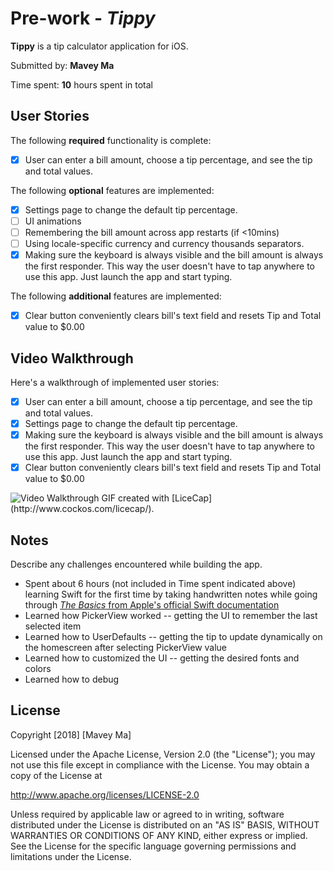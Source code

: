 # Pre-work - *Tippy*

**Tippy** is a tip calculator application for iOS.

Submitted by: **Mavey Ma**

Time spent: **10** hours spent in total

## User Stories

The following **required** functionality is complete:

* [x] User can enter a bill amount, choose a tip percentage, and see the tip and total values.

The following **optional** features are implemented:
* [x] Settings page to change the default tip percentage.
* [ ] UI animations
* [ ] Remembering the bill amount across app restarts (if <10mins)
* [ ] Using locale-specific currency and currency thousands separators.
* [x] Making sure the keyboard is always visible and the bill amount is always the first responder. This way the user doesn't have to tap anywhere to use this app. Just launch the app and start typing.

The following **additional** features are implemented:
- [x] Clear button conveniently clears bill's text field and resets Tip and Total value to $0.00

## Video Walkthrough

Here's a walkthrough of implemented user stories:
* [x] User can enter a bill amount, choose a tip percentage, and see the tip and total values.
* [x] Settings page to change the default tip percentage.
* [x] Making sure the keyboard is always visible and the bill amount is always the first responder. This way the user doesn't have to tap anywhere to use this app. Just launch the app and start typing.
* [x] Clear button conveniently clears bill's text field and resets Tip and Total value to $0.00
<img src='https://i.imgur.com/XyelQZl.gif' title='Video Walkthrough' width='' alt='Video Walkthrough' />
GIF created with [LiceCap](http://www.cockos.com/licecap/).

## Notes

Describe any challenges encountered while building the app.
* Spent about 6 hours (not included in Time spent indicated above) learning Swift for the first time by taking handwritten notes while going through [_The Basics_ from Apple's official Swift documentation](https://developer.apple.com/library/content/documentation/Swift/Conceptual/Swift_Programming_Language/TheBasics.html#//apple_ref/doc/uid/TP40014097-CH5-ID309)
* Learned how PickerView worked -- getting the UI to remember the last selected item
* Learned how to UserDefaults -- getting the tip to update dynamically on the homescreen after selecting PickerView value
* Learned how to customized the UI -- getting the desired fonts and colors
* Learned how to debug

## License

Copyright [2018] [Mavey Ma]

Licensed under the Apache License, Version 2.0 (the "License");
you may not use this file except in compliance with the License.
You may obtain a copy of the License at

http://www.apache.org/licenses/LICENSE-2.0

Unless required by applicable law or agreed to in writing, software
distributed under the License is distributed on an "AS IS" BASIS,
WITHOUT WARRANTIES OR CONDITIONS OF ANY KIND, either express or implied.
See the License for the specific language governing permissions and
limitations under the License.

